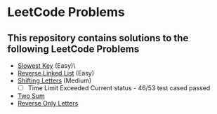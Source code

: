 # LeetCode Problems
## This repository contains solutions to the following LeetCode Problems
* [Slowest Key](https://leetcode.com/problems/slowest-key/) (Easy)\
* [Reverse Linked List](https://leetcode.com/problems/reverse-linked-list/) (Easy)
* [Shifting Letters](https://leetcode.com/problems/shifting-letters/) (Medium)
  - [ ] Time Limit Exceeded
  Current status - 46/53 test cased passed
* [Two Sum](https://leetcode.com/problems/two-sum/)
* [Reverse Only Letters](https://leetcode.com/problems/reverse-only-letters/)
